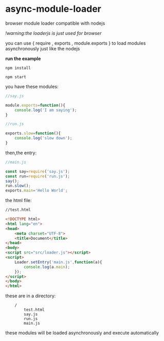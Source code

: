 # async-module-loader
browser module loader compatible with nodejs

*!warning:the loaderjs is just used for browser*

you can use { require , exports , module.exports } to load modules asynchronously just like the nodejs

**run the example** 

`npm install`

`npm start`

you have these modules:

```js
//say.js

module.exports=function(){
	console.log('I am saying');
}
```

```js
//run.js

exports.slow=function(){
	console.log('slow down');
}
```
then,the entry:

```js
//main.js

const say=require('say.js');
const run=require('run.js');
say();
run.slow();
exports.main='Hello World';
```
the html file:

```html
//test.html

<!DOCTYPE html>
<html lang="en">
<head>
	<meta charset="UTF-8">
	<title>Document</title>
</head>
<body>
<script src="src/loader.js"></script>
<script>
	Loader.setEntry('main.js',function(a){
		console.log(a.main);
	});
</script>
</body>
</html>
```
these are in a directory:
```
	/
		test.html
		say.js
		run.js
		main.js
```
these modules will be loaded asynchronously and execute automatically

